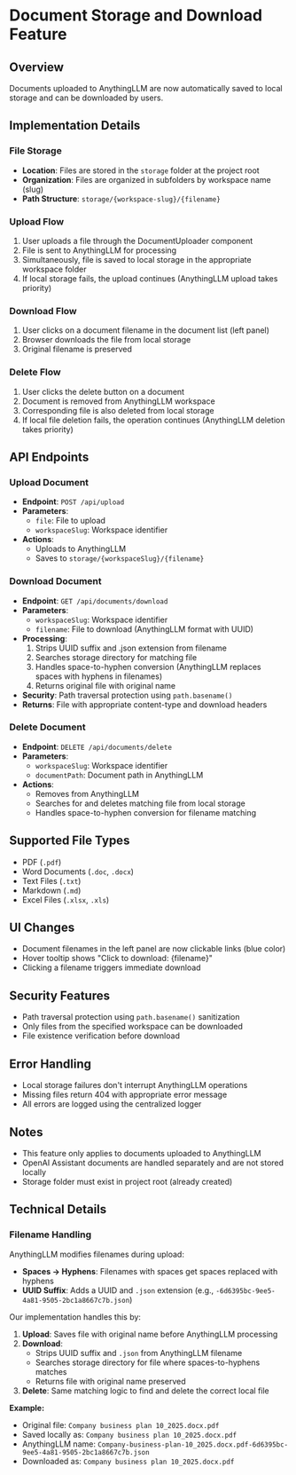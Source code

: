 # Document Storage and Download Feature

## Overview
Documents uploaded to AnythingLLM are now automatically saved to local storage and can be downloaded by users.

## Implementation Details

### File Storage
- **Location**: Files are stored in the `storage` folder at the project root
- **Organization**: Files are organized in subfolders by workspace name (slug)
- **Path Structure**: `storage/{workspace-slug}/{filename}`

### Upload Flow
1. User uploads a file through the DocumentUploader component
2. File is sent to AnythingLLM for processing
3. Simultaneously, file is saved to local storage in the appropriate workspace folder
4. If local storage fails, the upload continues (AnythingLLM upload takes priority)

### Download Flow
1. User clicks on a document filename in the document list (left panel)
2. Browser downloads the file from local storage
3. Original filename is preserved

### Delete Flow
1. User clicks the delete button on a document
2. Document is removed from AnythingLLM workspace
3. Corresponding file is also deleted from local storage
4. If local file deletion fails, the operation continues (AnythingLLM deletion takes priority)

## API Endpoints

### Upload Document
- **Endpoint**: `POST /api/upload`
- **Parameters**: 
  - `file`: File to upload
  - `workspaceSlug`: Workspace identifier
- **Actions**:
  - Uploads to AnythingLLM
  - Saves to `storage/{workspaceSlug}/{filename}`

### Download Document
- **Endpoint**: `GET /api/documents/download`
- **Parameters**:
  - `workspaceSlug`: Workspace identifier
  - `filename`: File to download (AnythingLLM format with UUID)
- **Processing**:
  1. Strips UUID suffix and .json extension from filename
  2. Searches storage directory for matching file
  3. Handles space-to-hyphen conversion (AnythingLLM replaces spaces with hyphens in filenames)
  4. Returns original file with original name
- **Security**: Path traversal protection using `path.basename()`
- **Returns**: File with appropriate content-type and download headers

### Delete Document
- **Endpoint**: `DELETE /api/documents/delete`
- **Parameters**:
  - `workspaceSlug`: Workspace identifier
  - `documentPath`: Document path in AnythingLLM
- **Actions**:
  - Removes from AnythingLLM
  - Searches for and deletes matching file from local storage
  - Handles space-to-hyphen conversion for filename matching

## Supported File Types
- PDF (`.pdf`)
- Word Documents (`.doc`, `.docx`)
- Text Files (`.txt`)
- Markdown (`.md`)
- Excel Files (`.xlsx`, `.xls`)

## UI Changes
- Document filenames in the left panel are now clickable links (blue color)
- Hover tooltip shows "Click to download: {filename}"
- Clicking a filename triggers immediate download

## Security Features
- Path traversal protection using `path.basename()` sanitization
- Only files from the specified workspace can be downloaded
- File existence verification before download

## Error Handling
- Local storage failures don't interrupt AnythingLLM operations
- Missing files return 404 with appropriate error message
- All errors are logged using the centralized logger

## Notes
- This feature only applies to documents uploaded to AnythingLLM
- OpenAI Assistant documents are handled separately and are not stored locally
- Storage folder must exist in project root (already created)

## Technical Details

### Filename Handling
AnythingLLM modifies filenames during upload:
- **Spaces → Hyphens**: Filenames with spaces get spaces replaced with hyphens
- **UUID Suffix**: Adds a UUID and `.json` extension (e.g., `-6d6395bc-9ee5-4a81-9505-2bc1a8667c7b.json`)

Our implementation handles this by:
1. **Upload**: Saves file with original name before AnythingLLM processing
2. **Download**: 
   - Strips UUID suffix and `.json` from AnythingLLM filename
   - Searches storage directory for file where spaces-to-hyphens matches
   - Returns file with original name preserved
3. **Delete**: Same matching logic to find and delete the correct local file

**Example:**
- Original file: `Company business plan 10_2025.docx.pdf`
- Saved locally as: `Company business plan 10_2025.docx.pdf`
- AnythingLLM name: `Company-business-plan-10_2025.docx.pdf-6d6395bc-9ee5-4a81-9505-2bc1a8667c7b.json`
- Downloaded as: `Company business plan 10_2025.docx.pdf`

